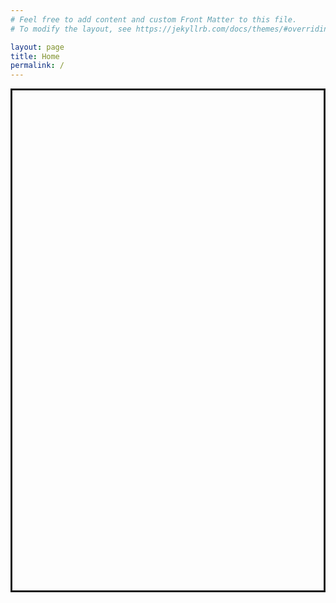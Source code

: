 ```yaml
---
# Feel free to add content and custom Front Matter to this file.
# To modify the layout, see https://jekyllrb.com/docs/themes/#overriding-theme-defaults

layout: page
title: Home
permalink: /
---
```

<div style="display: flex;justify-content:center;align-items:center;">
<div id="box" class="troisd" style="display:flex;border:solid;width:800px;height:800px;"></div>
</div>
<script src="/assets/js/three.min.js"></script>
<script src="/assets/js/GLTFLoader.js"></script>
<script src="/assets/js/OrbitControls.js"></script>
<script src="/assets/js/WebGL.js"></script>
<script >
troisd =  document.querySelector('.troisd');   
troisd.innerHTML="";
scene ="";
camera="";
renderer="";
light="";
sword=""; 
scene = new THREE.Scene();
camera = new THREE.PerspectiveCamera( 75, window.innerWidth / window.innerHeight, 0.1, 2000 );

renderer = new THREE.WebGLRenderer(
{antialias : true, alpha: true}
);
renderer.setSize( window.innerWidth, window.innerHeight );
renderer.gammaOutput = true ;
document.getElementById("box").appendChild( renderer.domElement );
light = new THREE.HemisphereLight(0xbbbbff, 0x444422);
light.position.set(0, 1, 0);
scene.add(light);
var loader = new THREE.GLTFLoader();

loader.load( '/assets/3D/planes.glb', function ( gltf )
{
sword = gltf.scene; // sword 3D object is loaded
sword.scale.set(0.7,0.7,0.7);
sword.position.y = -2;
sword.position.z = -30;
sword.position.x = -10;
sword.rotation.y = 180;
sword.rotation.x = -5.6;

    scene.add(sword);

} );

camera.position.z = 5;
camera.position.x = -10;

function animate() {
requestAnimationFrame( animate );
renderer.render( scene, camera );
//sword.rotation.y += 0.002;
}
animate();

</script>
